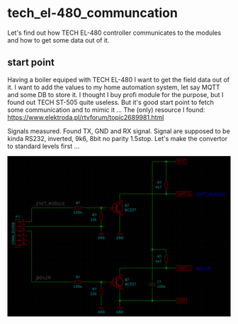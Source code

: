 # tech_el-480_communcation
Let's find out how TECH EL-480 controller communicates to the modules and how to get some data out of it.

## start point
Having a boiler equiped with TECH EL-480 I want to get the field data out of it. I want to add the values to my home automation system, let say MQTT and some DB to store it. I thought I buy profi module for the purpose, but I found out TECH ST-505 quite useless. But it's good start point to fetch some communication and to mimic it ...
The (only) resource I found: https://www.elektroda.pl/rtvforum/topic2689981.html

Signals measured. Found TX, GND and RX signal. Signal are supposed to be kinda RS232, inverted, 9k6, 8bit no parity 1.5stop. Let's make the convertor to standard levels first ...

![fetcher - idea](/fetcher_schematic.png)


